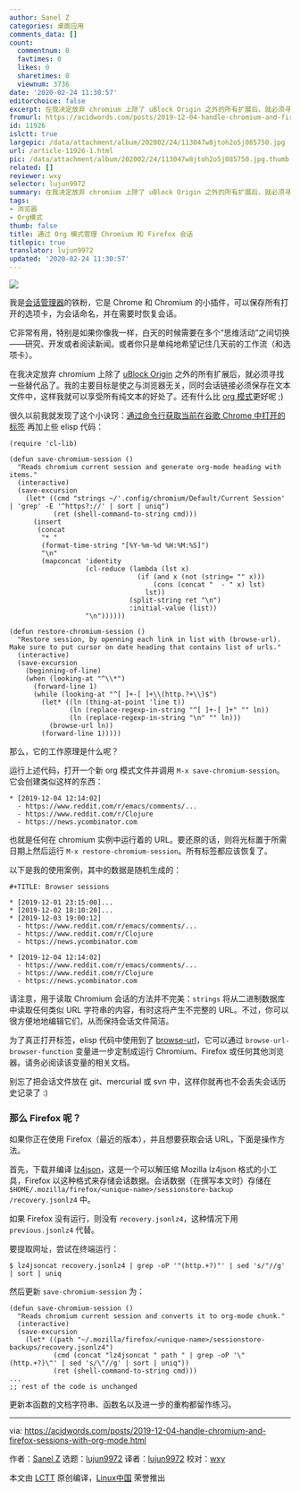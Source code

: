 ```yaml
---
author: Sanel Z
categories: 桌面应用
comments_data: []
count:
  commentnum: 0
  favtimes: 0
  likes: 0
  sharetimes: 0
  viewnum: 3736
date: '2020-02-24 11:30:57'
editorchoice: false
excerpt: 在我决定放弃 chromium 上除了 uBlock Origin 之外的所有扩展后，就必须寻找一些替代品了。
fromurl: https://acidwords.com/posts/2019-12-04-handle-chromium-and-firefox-sessions-with-org-mode.html
id: 11926
islctt: true
largepic: /data/attachment/album/202002/24/113047w8jtoh2o5j085750.jpg
url: /article-11926-1.html
pic: /data/attachment/album/202002/24/113047w8jtoh2o5j085750.jpg.thumb.jpg
related: []
reviewer: wxy
selector: lujun9972
summary: 在我决定放弃 chromium 上除了 uBlock Origin 之外的所有扩展后，就必须寻找一些替代品了。
tags:
- 浏览器
- Org模式
thumb: false
title: 通过 Org 模式管理 Chromium 和 Firefox 会话
titlepic: true
translator: lujun9972
updated: '2020-02-24 11:30:57'
---
```


![](/data/attachment/album/202002/24/113047w8jtoh2o5j085750.jpg)


我是[会话管理器](https://chrome.google.com/webstore/detail/session-manager/mghenlmbmjcpehccoangkdpagbcbkdpc?hl=en-US)的铁粉，它是 Chrome 和 Chromium 的小插件，可以保存所有打开的选项卡，为会话命名，并在需要时恢复会话。


它非常有用，特别是如果你像我一样，白天的时候需要在多个“思维活动”之间切换——研究、开发或者阅读新闻。或者你只是单纯地希望记住几天前的工作流（和选项卡）。


在我决定放弃 chromium 上除了 [uBlock Origin](https://chrome.google.com/webstore/detail/ublock-origin/cjpalhdlnbpafiamejdnhcphjbkeiagm?hl=en) 之外的所有扩展后，就必须寻找一些替代品了。我的主要目标是使之与浏览器无关，同时会话链接必须保存在文本文件中，这样我就可以享受所有纯文本的好处了。还有什么比 [org 模式](https://orgmode.org/)更好呢 ;)


很久以前我就发现了这个小诀窍：[通过命令行获取当前在谷歌 Chrome 中打开的标签](https://superuser.com/a/1310873) 再加上些 elisp 代码：



```
(require 'cl-lib)

(defun save-chromium-session ()
  "Reads chromium current session and generate org-mode heading with items."
  (interactive)
  (save-excursion
    (let* ((cmd "strings ~/'.config/chromium/Default/Current Session' | 'grep' -E '^https?://' | sort | uniq")
           (ret (shell-command-to-string cmd)))
      (insert
       (concat
        "* "
        (format-time-string "[%Y-%m-%d %H:%M:%S]")
        "\n"
        (mapconcat 'identity
                   (cl-reduce (lambda (lst x)
                                (if (and x (not (string= "" x)))
                                    (cons (concat "  - " x) lst)
                                  lst))
                              (split-string ret "\n")
                              :initial-value (list))
                   "\n"))))))

(defun restore-chromium-session ()
  "Restore session, by openning each link in list with (browse-url).
Make sure to put cursor on date heading that contains list of urls."
  (interactive)
  (save-excursion
    (beginning-of-line)
    (when (looking-at "^\\*")
      (forward-line 1)
      (while (looking-at "^[ ]+-[ ]+\\(http.?+\\)$")
        (let* ((ln (thing-at-point 'line t))
               (ln (replace-regexp-in-string "^[ ]+-[ ]+" "" ln))
               (ln (replace-regexp-in-string "\n" "" ln)))
          (browse-url ln))
        (forward-line 1)))))
```

那么，它的工作原理是什么呢？


运行上述代码，打开一个新 org 模式文件并调用 `M-x save-chromium-session`。它会创建类似这样的东西：



```
* [2019-12-04 12:14:02]
  - https://www.reddit.com/r/emacs/comments/...
  - https://www.reddit.com/r/Clojure
  - https://news.ycombinator.com
```

也就是任何在 chromium 实例中运行着的 URL。要还原的话，则将光标置于所需日期上然后运行 `M-x restore-chromium-session`。所有标签都应该恢复了。


以下是我的使用案例，其中的数据是随机生成的：



```
#+TITLE: Browser sessions

* [2019-12-01 23:15:00]...
* [2019-12-02 18:10:20]...
* [2019-12-03 19:00:12]
  - https://www.reddit.com/r/emacs/comments/...
  - https://www.reddit.com/r/Clojure
  - https://news.ycombinator.com

* [2019-12-04 12:14:02]
  - https://www.reddit.com/r/emacs/comments/...
  - https://www.reddit.com/r/Clojure
  - https://news.ycombinator.com
```

请注意，用于读取 Chromium 会话的方法并不完美：`strings` 将从二进制数据库中读取任何类似 URL 字符串的内容，有时这将产生不完整的 URL。不过，你可以很方便地地编辑它们，从而保持会话文件简洁。


为了真正打开标签，elisp 代码中使用到了 [browse-url](https://www.gnu.org/software/emacs/manual/html_node/emacs/Browse_002dURL.html)，它可以通过 `browse-url-browser-function` 变量进一步定制成运行 Chromium、Firefox 或任何其他浏览器。请务必阅读该变量的相关文档。


别忘了把会话文件放在 git、mercurial 或 svn 中，这样你就再也不会丢失会话历史记录了 :)


### 那么 Firefox 呢？


如果你正在使用 Firefox（最近的版本），并且想要获取会话 URL，下面是操作方法。


首先，下载并编译 [lz4json](https://github.com/andikleen/lz4json)，这是一个可以解压缩 Mozilla lz4json 格式的小工具，Firefox 以这种格式来存储会话数据。会话数据（在撰写本文时）存储在 `$HOME/.mozilla/firefox/<unique-name>/sessionstore-backup /recovery.jsonlz4` 中。


如果 Firefox 没有运行，则没有 `recovery.jsonlz4`，这种情况下用 `previous.jsonlz4` 代替。


要提取网址，尝试在终端运行：



```
$ lz4jsoncat recovery.jsonlz4 | grep -oP '"(http.+?)"' | sed 's/"//g' | sort | uniq
```

然后更新 `save-chromium-session` 为：



```
(defun save-chromium-session ()
  "Reads chromium current session and converts it to org-mode chunk."
  (interactive)
  (save-excursion
    (let* ((path "~/.mozilla/firefox/<unique-name>/sessionstore-backups/recovery.jsonlz4")
           (cmd (concat "lz4jsoncat " path " | grep -oP '\"(http.+?)\"' | sed 's/\"//g' | sort | uniq"))
           (ret (shell-command-to-string cmd)))
...
;; rest of the code is unchanged
```

更新本函数的文档字符串、函数名以及进一步的重构都留作练习。




---


via: <https://acidwords.com/posts/2019-12-04-handle-chromium-and-firefox-sessions-with-org-mode.html>


作者：[Sanel Z](https://acidwords.com/) 选题：[lujun9972](https://github.com/lujun9972) 译者：[lujun9972](https://github.com/lujun9972) 校对：[wxy](https://github.com/wxy)


本文由 [LCTT](https://github.com/LCTT/TranslateProject) 原创编译，[Linux中国](https://linux.cn/) 荣誉推出